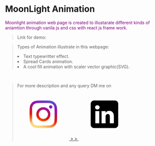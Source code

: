 <h1><b>MoonLight Animation</b></h1>
<p style="color:purple">Moonlight animation web page is created to illustarate different kinds of aniamtion through vanila js and css with react js frame work.</p>

> Link for demo:
> <br>

> Types of Animation illustrate in this webpage:
>
> <li>Text typewritter effect.
> <li>Spread Cards animation.
> <li>A cool fill animation with scaler vector graphic(SVG).

<br/>

> For more description and any query DM me on
> <a  href= "https://www.instagram.com/electro_react/"  target="_blank" ><img src="./src/readme_docs/instagram.png" width="90" height="90" style="padding:40px" /> > <a href= "https://www.linkedin.com/in/yogesh-rana-992a25166/"  target="_blank" > > <img src="./src/readme_docs/linkdin.png" width="90" height="90" style="padding:40px"/>
